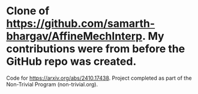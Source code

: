 # Clone of https://github.com/samarth-bhargav/AffineMechInterp. My contributions were from before the GitHub repo was created.

Code for https://arxiv.org/abs/2410.17438. Project completed as part of the Non-Trivial Program (non-trivial.org).
